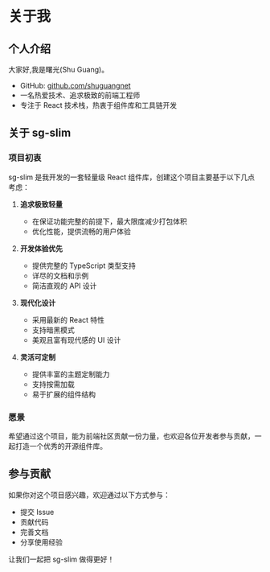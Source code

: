 # 关于我

## 个人介绍

大家好,我是曙光(Shu Guang)。

- GitHub: [github.com/shuguangnet](https://github.com/shuguangnet)
- 一名热爱技术、追求极致的前端工程师
- 专注于 React 技术栈，热衷于组件库和工具链开发

## 关于 sg-slim

### 项目初衷

sg-slim 是我开发的一套轻量级 React 组件库，创建这个项目主要基于以下几点考虑：

1. **追求极致轻量**

   - 在保证功能完整的前提下，最大限度减少打包体积
   - 优化性能，提供流畅的用户体验

2. **开发体验优先**

   - 提供完整的 TypeScript 类型支持
   - 详尽的文档和示例
   - 简洁直观的 API 设计

3. **现代化设计**

   - 采用最新的 React 特性
   - 支持暗黑模式
   - 美观且富有现代感的 UI 设计

4. **灵活可定制**
   - 提供丰富的主题定制能力
   - 支持按需加载
   - 易于扩展的组件结构

### 愿景

希望通过这个项目，能为前端社区贡献一份力量，也欢迎各位开发者参与贡献，一起打造一个优秀的开源组件库。

## 参与贡献

如果你对这个项目感兴趣，欢迎通过以下方式参与：

- 提交 Issue
- 贡献代码
- 完善文档
- 分享使用经验

让我们一起把 sg-slim 做得更好！
